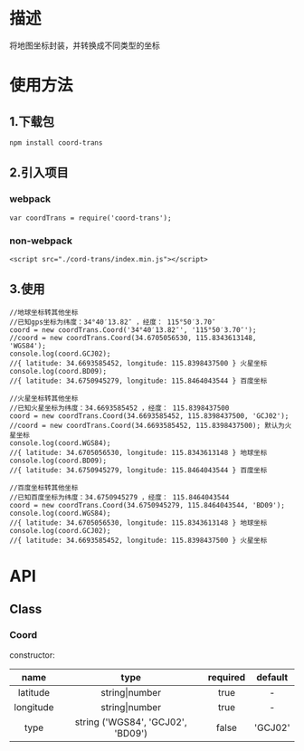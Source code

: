 # 描述

将地图坐标封装，并转换成不同类型的坐标

# 使用方法
## 1.下载包
```
npm install coord-trans
```
## 2.引入项目
### webpack 
```
var coordTrans = require('coord-trans');
```
### non-webpack
```
<script src="./cord-trans/index.min.js"></script>
```
## 3.使用
```
//地球坐标转其他坐标 
//已知gps坐标为纬度：34°40′13.82″ ，经度： 115°50′3.70″
coord = new coordTrans.Coord('34°40′13.82″', '115°50′3.70″');
//coord = new coordTrans.Coord(34.6705056530, 115.8343613148, 'WGS84');
console.log(coord.GCJ02);
//{ latitude: 34.6693585452, longitude: 115.8398437500 } 火星坐标
console.log(coord.BD09);
//{ latitude: 34.6750945279, longitude: 115.8464043544 } 百度坐标

//火星坐标转其他坐标 
//已知火星坐标为纬度：34.6693585452 ，经度： 115.8398437500
coord = new coordTrans.Coord(34.6693585452, 115.8398437500, 'GCJ02');
//coord = new coordTrans.Coord(34.6693585452, 115.8398437500); 默认为火星坐标
console.log(coord.WGS84);
//{ latitude: 34.6705056530, longitude: 115.8343613148 } 地球坐标
console.log(coord.BD09);
//{ latitude: 34.6750945279, longitude: 115.8464043544 } 百度坐标

//百度坐标转其他坐标 
//已知百度坐标为纬度：34.6750945279 ，经度： 115.8464043544
coord = new coordTrans.Coord(34.6750945279, 115.8464043544, 'BD09');
console.log(coord.WGS84);
//{ latitude: 34.6705056530, longitude: 115.8343613148 } 地球坐标
console.log(coord.GCJ02);
//{ latitude: 34.6693585452, longitude: 115.8398437500 } 火星坐标
```
# API
## Class
### Coord
constructor:

name | type | required | default
:-:|:-:|:-:|:-: 
latitude | string&#124;number | true | -
longitude | string&#124;number | true | -
type | string ('WGS84', 'GCJ02', 'BD09') | false | 'GCJ02'

